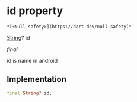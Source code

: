 


# id property




    *[<Null safety>](https://dart.dev/null-safety)*


[String](https://api.flutter.dev/flutter/dart-core/String-class.html)? id
  
_final_



<p>id is name in android</p>



## Implementation

```dart
final String? id;


```







